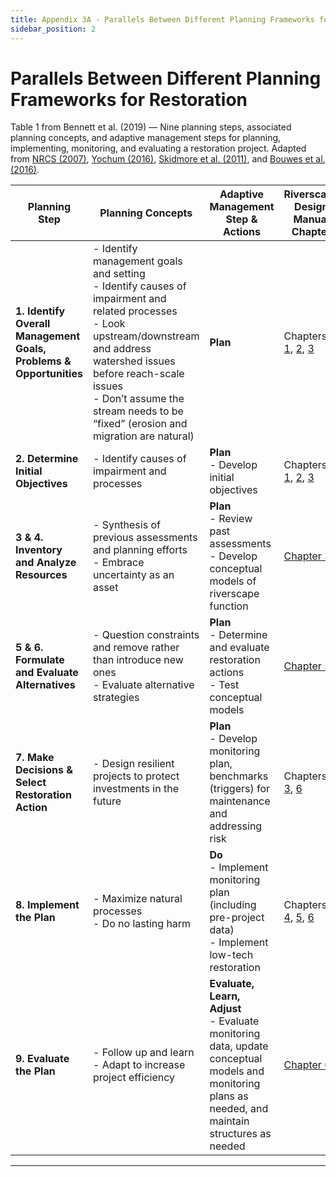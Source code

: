 ```yaml
---
title: Appendix 3A - Parallels Between Different Planning Frameworks for Restoration
sidebar_position: 2
---
```


# Parallels Between Different Planning Frameworks for Restoration

Table 1 from Bennett et al. (2019) — Nine planning steps, associated planning concepts, and adaptive management steps for planning, implementing, monitoring, and evaluating a restoration project. Adapted from [NRCS (2007)](https://www.nrcs.usda.gov/wps/portal/nrcs/detail/national/water/manage/restoration/?cid=stelprdb1044707), [Yochum (2016)](https://riversedgewest.org/sites/default/files/resource-center-documents/yochumusfs-nsaec-tn102-2gudncstrmrstrtnrhbltn.pdf), [Skidmore et al. (2011)](https://repository.library.noaa.gov/view/noaa/4020), and [Bouwes et al. (2016)](https://www.researchgate.net/publication/289526568_Adapting_Adaptive_Management_for_Testing_the_Effectiveness_of_Stream_Restoration_An_Intensively_Monitored).

| Planning Step | Planning Concepts | Adaptive Management Step & Actions | Riverscape Design Manual Chapter |
| --- | --- | --- | --- |
| **1. Identify Overall Management Goals, Problems & Opportunities** | - Identify management goals and setting  <br /> - Identify causes of impairment and related processes  <br /> - Look upstream/downstream and address watershed issues before reach-scale issues  <br /> - Don’t assume the stream needs to be “fixed” (erosion and migration are natural) | **Plan** | Chapters [1](/manual/chap01), [2](/manual/chap02), [3](/manual/chap03) |
| **2. Determine Initial Objectives** | - Identify causes of impairment and processes | **Plan**  <br /> - Develop initial objectives | Chapters [1](/manual/chap01), [2](/manual/chap02), [3](/manual/chap03) |
| **3 & 4. Inventory and Analyze Resources** | - Synthesis of previous assessments and planning efforts  <br /> - Embrace uncertainty as an asset | **Plan**  <br /> - Review past assessments  <br /> - Develop conceptual models of riverscape function | [Chapter 3](/manual/chap03) |
| **5 & 6. Formulate and Evaluate Alternatives** | - Question constraints and remove rather than introduce new ones  <br /> - Evaluate alternative strategies | **Plan**  <br /> - Determine and evaluate restoration actions  <br /> - Test conceptual models | [Chapter 3](/manual/chap03) |
| **7. Make Decisions & Select Restoration Action** | - Design resilient projects to protect investments in the future | **Plan**  <br /> - Develop monitoring plan, benchmarks (triggers) for maintenance and addressing risk | Chapters [3](/manual/chap03), [6](/manual/chap06) |
| **8. Implement the Plan** | - Maximize natural processes  <br /> - Do no lasting harm | **Do**  <br /> - Implement monitoring plan (including pre-project data)  <br /> - Implement low-tech restoration | Chapters [4](/manual/chap04), [5](/manual/chap05), [6](/manual/chap06) |
| **9. Evaluate the Plan** | - Follow up and learn  <br /> - Adapt to increase project efficiency | **Evaluate, Learn, Adjust**  <br /> - Evaluate monitoring data, update conceptual models and monitoring plans as needed, and maintain structures as needed | [Chapter 6](/manual/chap06) |

---

